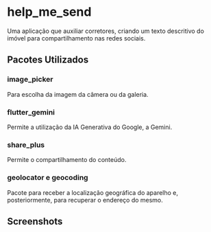 # help_me_send

Uma aplicação que auxiliar corretores, criando um texto descritivo do imóvel para compartilhamento nas redes sociais. 

## Pacotes Utilizados

### image_picker
Para escolha da imagem da câmera ou da galeria.
### flutter_gemini
Permite a utilização da IA Generativa do Google, a Gemini.
### share_plus
Permite o compartilhamento do conteúdo.
### geolocator e geocoding
Pacote para receber a localização geográfica do aparelho e, posteriormente, para recuperar o endereço do mesmo.

## Screenshots

